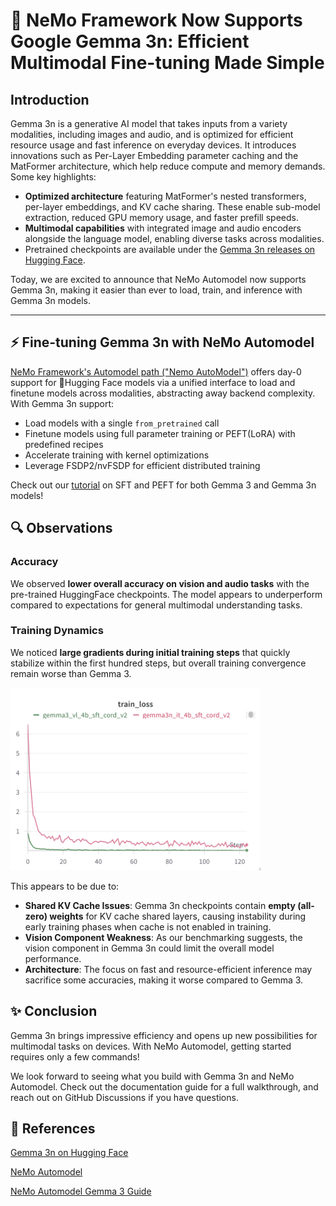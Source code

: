 # 🚀 NeMo Framework Now Supports Google Gemma 3n: Efficient Multimodal Fine-tuning Made Simple

## Introduction

Gemma 3n is a generative AI model that takes inputs from a variety modalities, including images and audio, and is optimized for efficient resource usage and fast inference on everyday devices. It introduces innovations such as Per-Layer Embedding parameter caching and the MatFormer architecture, which help reduce compute and memory demands. Some key highlights:

- **Optimized architecture** featuring MatFormer's nested transformers, per-layer embeddings, and KV cache sharing. These enable sub-model extraction, reduced GPU memory usage, and faster prefill speeds.
- **Multimodal capabilities** with integrated image and audio encoders alongside the language model, enabling diverse tasks across modalities.  
- Pretrained checkpoints are available under the [Gemma 3n releases on Hugging Face](https://huggingface.co/collections/google/gemma-3n-685065323f5984ef315c93f4).

Today, we are excited to announce that NeMo Automodel now supports Gemma 3n, making it easier than ever to load, train, and inference with Gemma 3n models.


---

## ⚡ Fine-tuning Gemma 3n with NeMo Automodel

[NeMo Framework's Automodel path ("Nemo AutoModel")](https://github.com/NVIDIA-NeMo/Automodel) offers day-0 support for :hugs:Hugging Face models via a unified interface to load and finetune models across modalities, abstracting away backend complexity. With Gemma 3n support:

- Load models with a single `from_pretrained` call  
- Finetune models using full parameter training or PEFT(LoRA) with predefined recipes
- Accelerate training with kernel optimizations
- Leverage FSDP2/nvFSDP for efficient distributed training

Check out our [tutorial]() on SFT and PEFT for both Gemma 3 and Gemma 3n models!

## 🔍 Observations

### Accuracy
We observed **lower overall accuracy on vision and audio tasks** with the pre-trained HuggingFace checkpoints. The model appears to underperform compared to expectations for general multimodal understanding tasks.

### Training Dynamics
We noticed **large gradients during initial training steps** that quickly stabilize within the first hundred steps, but overall training convergence remain worse than Gemma 3.

<img src="gemma3_3n_trainloss.png" alt="Training Loss Curve" width="400">

This appears to be due to:

- **Shared KV Cache Issues**: Gemma 3n checkpoints contain **empty (all-zero) weights** for KV cache shared layers, causing instability during early training phases when cache is not enabled in training.
- **Vision Component Weakness**: As our benchmarking suggests, the vision component in Gemma 3n could limit the overall model performance.
- **Architecture**: The focus on fast and resource-efficient inference may sacrifice some accuracies, making it worse compared to Gemma 3.



## ✨ Conclusion
Gemma 3n brings impressive efficiency and opens up new possibilities for multimodal tasks on devices. With NeMo Automodel, getting started requires only a few commands!

We look forward to seeing what you build with Gemma 3n and NeMo Automodel. Check out the documentation guide for a full walkthrough, and reach out on GitHub Discussions if you have questions.

## 🔗 References
[Gemma 3n on Hugging Face](https://huggingface.co/collections/google/gemma-3n-685065323f5984ef315c93f4)

[NeMo Automodel](https://github.com/NVIDIA-NeMo/Automodel)

[NeMo Automodel Gemma 3 Guide]()
